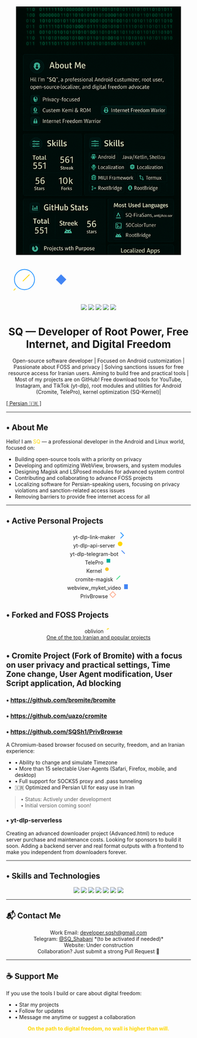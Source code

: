 <p align="center">
  <img src="images/banner.png" alt="SQ Banner" width="450"/>
  <div class="banner-animation">
    <svg width="300" height="100" viewBox="0 0 300 100" xmlns="http://www.w3.org/2000/svg">
      <circle cx="50" cy="50" r="20" fill="none" stroke="#1E90FF" stroke-width="2">
        <animate attributeName="r" from="20" to="30" dur="1.5s" repeatCount="indefinite" />
      </circle>
      <path d="M50 50 L80 20" stroke="#FFD700" stroke-width="2" stroke-linecap="round">
        <animate attributeName="stroke-dasharray" from="0 30" to="30 30" dur="1s" repeatCount="indefinite" />
      </path>
      <path d="M50 50 L20 80" stroke="#FFD700" stroke-width="2" stroke-linecap="round">
        <animate attributeName="stroke-dasharray" from="0 30" to="30 30" dur="1.2s" repeatCount="indefinite" />
      </path>
      <g transform="translate(150, 50)">
        <rect x="-10" y="-10" width="20" height="20" fill="#4285F4">
          <animateTransform attributeName="transform" type="rotate" from="0 0 0" to="360 0 0" dur="3s" repeatCount="indefinite"/>
        </rect>
      </g>
    </svg>
  </div>
</p>

<p align="center">
  <img src="https://img.shields.io/badge/Shell%2FBash-۴۰٪-brightgreen?style=flat-square"/>
  <img src="https://img.shields.io/badge/Kotlin%2FJava-۲۵٪-blue?style=flat-square"/>
  <img src="https://img.shields.io/badge/C%2FC%2B%2B%20(Kernel)-۱۵٪-red?style=flat-square"/>
  <img src="https://img.shields.io/badge/HTML%2FCSS%2FJS-۱۰٪-yellow?style=flat-square"/>
  <img src="https://img.shields.io/badge/Other-۵٪-gray?style=flat-square"/>
</p>

<h1 align="center"> SQ — Developer of Root Power, Free Internet, and Digital Freedom</h1>
<p align="center">
Open-source software developer | Focused on Android customization | Passionate about FOSS and privacy | Solving sanctions issues for free resource access for Iranian users.
Aiming to build free and practical tools | Most of my projects are on GitHub! Free download tools for YouTube, Instagram, and TikTok (yt-dlp), root modules and utilities for Android (Cromite, TelePro), kernel optimization (SQ-Kernel)| 
       
<a href="https://github.com/SQSh1/SQSh1/blob/main/README-fa.md">[ Persian 🇮🇷 ]</a>
</p>

---

## • About Me

Hello! I am <span style="color: #FFD700">SQ</span> — a professional developer in the Android and Linux world, focused on:

- Building open-source tools with a priority on privacy
- Developing and optimizing WebView, browsers, and system modules
- Designing Magisk and LSPosed modules for advanced system control
- Contributing and collaborating to advance FOSS projects
- Localizing software for Persian-speaking users, focusing on privacy violations and sanction-related access issues
- Removing barriers to provide free internet access for all

---

## • Active Personal Projects
<p align="center">
  <span class="project-item">yt-dlp-link-maker <svg width="20" height="20"><path d="M10 2 L18 10 L10 18" fill="none" stroke="#1E90FF" stroke-width="2"><animate attributeName="opacity" from="0" to="1" dur="1s" fill="freeze"/></svg></span><br>
  <span class="project-item">yt-dlp-api-server <svg width="20" height="20"><circle cx="10" cy="10" r="5" fill="#FFD700"><animate attributeName="r" from="5" to="7" dur="1s" repeatCount="indefinite"/></svg></span><br>
  <span class="project-item">yt-dlp-telegram-bot <svg width="20" height="20"><path d="M5 5 L15 15" stroke="#4285F4" stroke-width="2"><animate attributeName="stroke-dasharray" from="0 20" to="20 20" dur="1s" repeatCount="indefinite"/></svg></span><br>
  <span class="project-item">TelePro <svg width="20" height="20"><rect x="5" y="5" width="10" height="10" fill="#00AF9C"><animate attributeName="opacity" from="0" to="1" dur="1s" fill="freeze"/></svg></span><br>
  <span class="project-item">Kernel <svg width="20" height="20"><circle cx="10" cy="10" r="5" fill="#FCC624"><animateTransform attributeName="transform" type="rotate" from="0 10 10" to="360 10 10" dur="2s" repeatCount="indefinite"/></svg></span><br>
  <span class="project-item">cromite-magisk <svg width="20" height="20"><path d="M5 15 L15 5" stroke="#3DDC84" stroke-width="2"><animate attributeName="stroke-dasharray" from="0 20" to="20 20" dur="1.5s" repeatCount="indefinite"/></svg></span><br>
  <span class="project-item">webview_myket_video <svg width="20" height="20"><rect x="5" y="5" width="10" height="10" fill="#4285F4"><animate attributeName="height" from="10" to="15" dur="1s" repeatCount="indefinite"/></svg></span><br>
  <span class="project-item">PrivBrowse <svg width="20" height="20"><path d="M10 2 L18 10 L10 18 L2 10 Z" fill="none" stroke="#FF4500" stroke-width="2"><animate attributeName="stroke-opacity" from="0.3" to="1" dur="1.2s" repeatCount="indefinite"/></svg></span>
</p>

## • Forked and FOSS Projects
<p align="center">
  <span class="fork-item">oblivion <svg width="20" height="20"><path d="M5 10 Q10 5 15 10" fill="none" stroke="#FFD700" stroke-width="2"><animate attributeName="stroke-dasharray" from="0 20" to="20 20" dur="2s" repeatCount="indefinite"/></svg></span><br>
  <a href="https://github.com/bepass-org/oblivion">One of the top Iranian and popular projects</a>
</p>

## • Cromite Project (Fork of Bromite) with a focus on user privacy and practical settings, Time Zone change, User Agent modification, User Script application, Ad blocking
### • https://github.com/bromite/bromite
### • https://github.com/uazo/cromite

### • https://github.com/SQSh1/PrivBrowse
A Chromium-based browser focused on security, freedom, and an Iranian experience:

- • Ability to change and simulate Timezone
- • More than 15 selectable User-Agents (Safari, Firefox, mobile, and desktop)
- • Full support for SOCKS5 proxy and .pass tunneling
- 🇮🇷 Optimized and Persian UI for easy use in Iran  
> • Status: Actively under development  
> • Initial version coming soon!

### • yt-dlp-serverless
Creating an advanced downloader project (Advanced.html) to reduce server purchase and maintenance costs. Looking for sponsors to build it soon. Adding a backend server and real format outputs with a frontend to make you independent from downloaders forever.

---

## • Skills and Technologies

<p align="center" dir="ltr">
  <img src="https://img.shields.io/badge/Android-3DDC84?style=for-the-badge&logo=android&logoColor=white" class="skill-icon" style="animation: pulse 2s infinite"/>
  <img src="https://img.shields.io/badge/Magisk-00AF9C?style=for-the-badge&logo=android&logoColor=white" class="skill-icon" style="animation: rotate 3s infinite linear"/>
  <img src="https://img.shields.io/badge/LSPosed-1E90FF?style=for-the-badge" class="skill-icon" style="animation: fade 1.5s infinite"/>
  <img src="https://img.shields.io/badge/Chromium-4285F4?style=for-the-badge&logo=Google-Chrome&logoColor=white" class="skill-icon" style="animation: pulse 2.5s infinite"/>
  <img src="https://img.shields.io/badge/Linux-FCC624?style=for-the-badge&logo=linux&logoColor=black" class="skill-icon" style="animation: rotate 4s infinite linear"/>
  <img src="https://img.shields.io/badge/GitHub-181717?style=for-the-badge&logo=github&logoColor=white" class="skill-icon" style="animation: fade 2s infinite"/>
  <img src="https://img.shields.io/badge/Server%20%26%20VM-6A0DAD?style=for-the-badge&logo=server&logoColor=white" class="skill-icon" style="animation: pulse 2s infinite"/>
</p>


---

## 📬 Contact Me

<p align="center" dir="ltr">
  <span class="type-animation">Work Email: <a href="mailto:developer.sqsh@gmail.com">developer.sqsh@gmail.com</a></span><br>
  <span class="type-animation">Telegram: <a href="https://t.me/SQ_Shabani">@SQ_Shabani</a> *(to be activated if needed)*</span><br>
  <span class="type-animation">Website: Under construction</span><br>
  <span class="type-animation">Collaboration? Just submit a strong Pull Request 💪</span>
</p>

---

## ☕ Support Me

If you use the tools I build or care about digital freedom:

- • Star my projects
- • Follow for updates
- • Message me anytime or suggest a collaboration

<p align="center"><b><span style="color: #FFD700">On the path to digital freedom, no wall is higher than will.</span></b></p>


